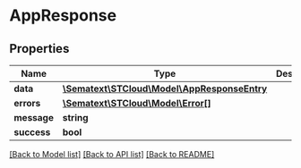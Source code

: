 # AppResponse

## Properties
| Name        | Type                                                                | Description | Notes      |
| ----------- | ------------------------------------------------------------------- | ----------- | ---------- |
| **data**    | [**\Sematext\STCloud\Model\AppResponseEntry**](AppResponseEntry.md) |             | [optional] |
| **errors**  | [**\Sematext\STCloud\Model\Error[]**](Error.md)                     |             | [optional] |
| **message** | **string**                                                          |             | [optional] |
| **success** | **bool**                                                            |             | [optional] |

[[Back to Model list]](../../README.md#documentation-for-models) [[Back to API list]](../../README.md#documentation-for-api-endpoints) [[Back to README]](../../README.md)
